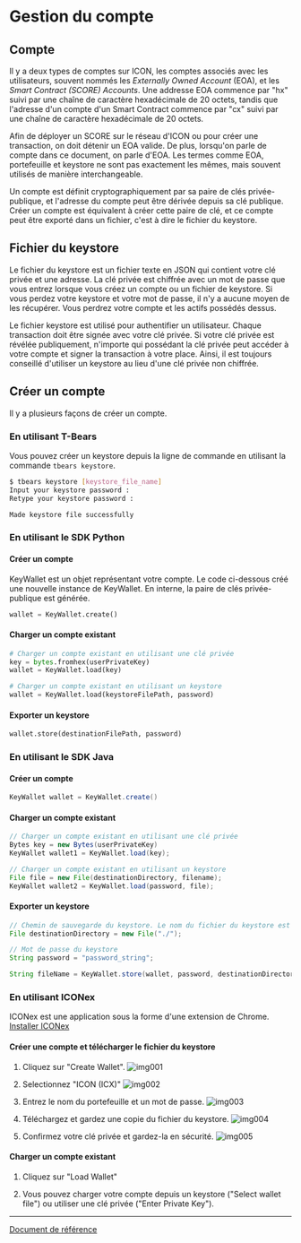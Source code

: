 Gestion du compte
==============

## Compte
Il y a deux types de comptes sur ICON, les comptes associés avec les utilisateurs, souvent nommés les *Externally Owned Account* (EOA), et les *Smart Contract (SCORE) Accounts*. Une addresse EOA commence par "hx" suivi par une chaîne de caractère hexadécimale de 20 octets, tandis que l'adresse d'un compte d'un Smart Contract commence par "cx" suivi par une chaîne de caractère hexadécimale de 20 octets.

Afin de déployer un SCORE sur le réseau d'ICON ou pour créer une transaction, on doit détenir un EOA valide. De plus, lorsqu'on parle de compte dans ce document, on parle d'EOA. Les termes comme EOA, portefeuille et keystore ne sont pas exactement les mêmes, mais souvent utilisés de manière interchangeable.

Un compte est définit cryptographiquement par sa paire de clés privée-publique, et l'adresse du compte peut être dérivée depuis sa clé publique. Créer un compte est équivalent à créer cette paire de clé, et ce compte peut être exporté dans un fichier, c'est à dire le fichier du keystore.

## Fichier du keystore
Le fichier du keystore est un fichier texte en JSON qui contient votre clé privée et une adresse. La clé privée est chiffrée avec un mot de passe que vous entrez lorsque vous créez un compte ou un fichier de keystore. Si vous perdez votre keystore et votre mot de passe, il n'y a aucune moyen de les récupérer. Vous perdrez votre compte et les actifs possédés dessus.

Le fichier keystore est utilisé pour authentifier un utilisateur. Chaque transaction doit être signée avec votre clé privée. Si votre clé privée est révélée publiquement, n'importe qui possédant la clé privée peut accéder à votre compte et signer la transaction à votre place. Ainsi, il est toujours conseillé d'utiliser un keystore au lieu d'une clé privée non chiffrée.

## Créer un compte
Il y a plusieurs façons de créer un compte.

### En utilisant T-Bears
Vous pouvez créer un keystore depuis la ligne de commande en utilisant la commande `tbears keystore`.

``` bash
$ tbears keystore [keystore_file_name]
Input your keystore password : 
Retype your keystore password : 

Made keystore file successfully
```

### En utilisant le SDK Python
#### Créer un compte
KeyWallet est un objet représentant votre compte. Le code ci-dessous créé une nouvelle instance de KeyWallet. En interne, la paire de clés privée-publique est générée.

```python
wallet = KeyWallet.create()
```

#### Charger un compte existant
```python
# Charger un compte existant en utilisant une clé privée
key = bytes.fromhex(userPrivateKey)
wallet = KeyWallet.load(key)

# Charger un compte existant en utilisant un keystore
wallet = KeyWallet.load(keystoreFilePath, password)
```
#### Exporter un keystore
```python
wallet.store(destinationFilePath, password)
```

### En utilisant le SDK Java
#### Créer un compte
```java
KeyWallet wallet = KeyWallet.create()
```
#### Charger un compte existant
```java
// Charger un compte existant en utilisant une clé privée
Bytes key = new Bytes(userPrivateKey)
KeyWallet wallet1 = KeyWallet.load(key);

// Charger un compte existant en utilisant un keystore
File file = new File(destinationDirectory, filename);
KeyWallet wallet2 = KeyWallet.load(password, file);
```
#### Exporter un keystore
```java
// Chemin de sauvegarde du keystore. Le nom du fichier du keystore est généré automatiquement.
File destinationDirectory = new File("./"); 

// Mot de passe du keystore
String password = "password_string"; 

String fileName = KeyWallet.store(wallet, password, destinationDirectory);
```

### En utilisant ICONex
ICONex est une application sous la forme d'une extension de Chrome. [Installer ICONex](https://chrome.google.com/webstore/detail/iconex/flpiciilemghbmfalicajoolhkkenfel)

#### Créer une compte et télécharger le fichier du keystore
1. Cliquez sur "Create Wallet". 
![img001](./images/iconex001.png)

2. Selectionnez "ICON (ICX)"
![img002](./images/iconex002.png)

3. Entrez le nom du portefeuille et un mot de passe.
![img003](./images/iconex003.png)

4. Téléchargez et gardez une copie du fichier du keystore.
![img004](./images/iconex004.png)

5. Confirmez votre clé privée et gardez-la en sécurité.
![img005](./images/iconex005.png)


#### Charger un compte existant

1. Cliquez sur "Load Wallet"

2. Vous pouvez charger votre compte depuis un keystore ("Select wallet file") ou utiliser une clé privée ("Enter Private Key").

---
[Document de référence](https://github.com/icon-project/icon-project.github.io/tree/f615ff6f6387e9605a8d12958dbc17117903e8e9)
